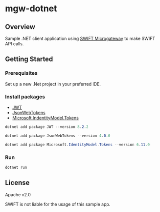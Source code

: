 # mgw-dotnet

## Overview

Sample .NET client application using [SWIFT Microgateway](https://developer.swift.com/swift-microgateway) to make SWIFT API calls.

## Getting Started

### Prerequisites

Set up a new .Net project in your preferred IDE.

### Install packages
* [JWT](https://www.nuget.org/packages/JWT)
* [JsonWebTokens](https://www.nuget.org/packages/JsonWebTokens)
* [Microsoft.IndentityModel.Tokens](https://www.nuget.org/packages/Microsoft.IdentityModel.Tokens/)

```c#
dotnet add package JWT --version 8.2.2

dotnet add package JsonWebTokens --version 4.0.0

dotnet add package Microsoft.IdentityModel.Tokens --version 6.11.0
```

### Run 

```c#
dotnet run
```

## License

Apache v2.0 

SWIFT is not liable for the usage of this sample app.
